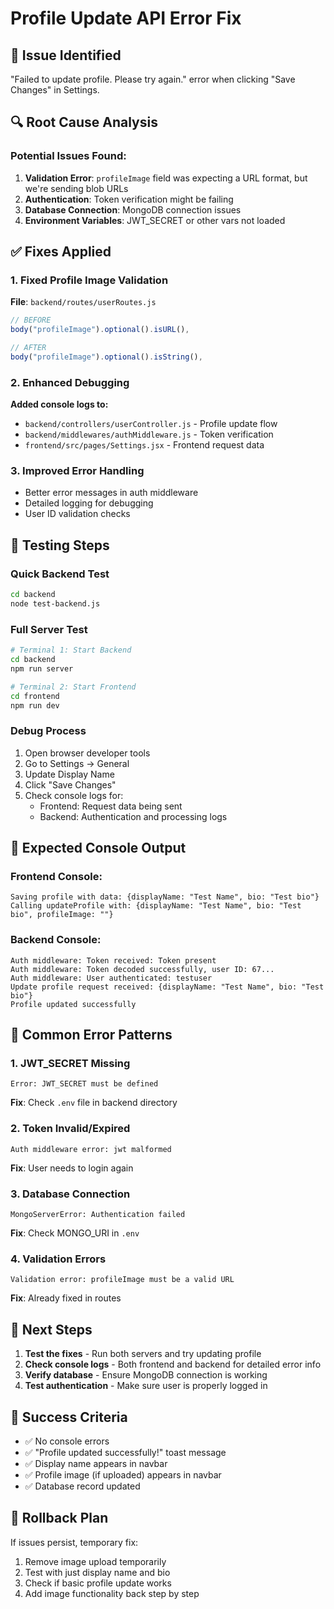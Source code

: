# Profile Update API Error Fix

## 🐛 Issue Identified
"Failed to update profile. Please try again." error when clicking "Save Changes" in Settings.

## 🔍 Root Cause Analysis

### Potential Issues Found:
1. **Validation Error**: `profileImage` field was expecting a URL format, but we're sending blob URLs
2. **Authentication**: Token verification might be failing
3. **Database Connection**: MongoDB connection issues
4. **Environment Variables**: JWT_SECRET or other vars not loaded

## ✅ Fixes Applied

### 1. Fixed Profile Image Validation
**File**: `backend/routes/userRoutes.js`
```javascript
// BEFORE
body("profileImage").optional().isURL(),

// AFTER  
body("profileImage").optional().isString(),
```

### 2. Enhanced Debugging
**Added console logs to:**
- `backend/controllers/userController.js` - Profile update flow
- `backend/middlewares/authMiddleware.js` - Token verification
- `frontend/src/pages/Settings.jsx` - Frontend request data

### 3. Improved Error Handling
- Better error messages in auth middleware
- Detailed logging for debugging
- User ID validation checks

## 🧪 Testing Steps

### Quick Backend Test
```bash
cd backend
node test-backend.js
```

### Full Server Test
```bash
# Terminal 1: Start Backend
cd backend
npm run server

# Terminal 2: Start Frontend  
cd frontend
npm run dev
```

### Debug Process
1. Open browser developer tools
2. Go to Settings → General
3. Update Display Name
4. Click "Save Changes"
5. Check console logs for:
   - Frontend: Request data being sent
   - Backend: Authentication and processing logs

## 🔧 Expected Console Output

### Frontend Console:
```
Saving profile with data: {displayName: "Test Name", bio: "Test bio"}
Calling updateProfile with: {displayName: "Test Name", bio: "Test bio", profileImage: ""}
```

### Backend Console:
```
Auth middleware: Token received: Token present
Auth middleware: Token decoded successfully, user ID: 67...
Auth middleware: User authenticated: testuser
Update profile request received: {displayName: "Test Name", bio: "Test bio"}
Profile updated successfully
```

## 🚨 Common Error Patterns

### 1. JWT_SECRET Missing
```
Error: JWT_SECRET must be defined
```
**Fix**: Check `.env` file in backend directory

### 2. Token Invalid/Expired
```
Auth middleware error: jwt malformed
```
**Fix**: User needs to login again

### 3. Database Connection
```
MongoServerError: Authentication failed
```
**Fix**: Check MONGO_URI in `.env`

### 4. Validation Errors
```
Validation error: profileImage must be a valid URL
```
**Fix**: Already fixed in routes

## 📝 Next Steps

1. **Test the fixes** - Run both servers and try updating profile
2. **Check console logs** - Both frontend and backend for detailed error info
3. **Verify database** - Ensure MongoDB connection is working
4. **Test authentication** - Make sure user is properly logged in

## 🎯 Success Criteria

- ✅ No console errors
- ✅ "Profile updated successfully!" toast message
- ✅ Display name appears in navbar
- ✅ Profile image (if uploaded) appears in navbar
- ✅ Database record updated

## 🔄 Rollback Plan

If issues persist, temporary fix:
1. Remove image upload temporarily
2. Test with just display name and bio
3. Check if basic profile update works
4. Add image functionality back step by step